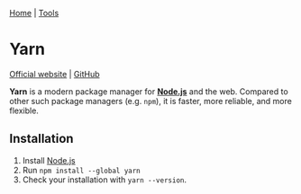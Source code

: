 [Home](../index.md) | [Tools](./index.md)

# Yarn

[Official website](https://yarnpkg.com/) | [GitHub](https://github.com/yarnpkg/berry)

**Yarn** is a modern package manager for **[Node.js](./node.md)** and the web.
Compared to other such package managers (e.g. `npm`), it is faster, more
reliable, and more flexible.

## Installation

1. Install [Node.js](./node.md)
2. Run `npm install --global yarn`
3. Check your installation with `yarn --version`.


